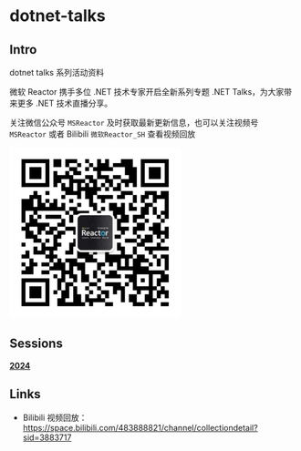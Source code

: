 # dotnet-talks

## Intro

dotnet talks 系列活动资料

微软 Reactor 携手多位 .NET 技术专家开启全新系列专题 .NET Talks，为大家带来更多 .NET 技术直播分享。

关注微信公众号 `MSReactor` 及时获取最新更新信息，也可以关注视频号 `MSReactor` 或者 Bilibili `微软Reactor_SH` 查看视频回放

<img src="./images/wechat-qrcode.jpg" alt="MSReactor 公众号" style="max-width:300px;" />

## Sessions

**[2024](./2024/)**

## Links

- Bilibili 视频回放：<https://space.bilibili.com/483888821/channel/collectiondetail?sid=3883717>
